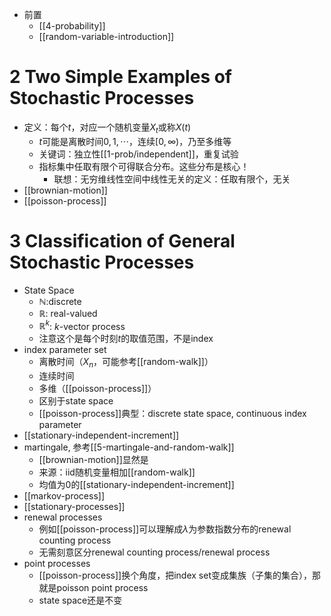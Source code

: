 - 前置
  - [[4-probability]]
  - [[random-variable-introduction]]
# 2 Two Simple Examples of Stochastic Processes
- 定义：每个$t$，对应一个随机变量$X_t$或称$X(t)$
  - $t$可能是离散时间${0,1,\cdots}$，连续$[0,\infty)$，乃至多维等
  - 关键词：独立性[[1-prob/independent]]，重复试验
  - 指标集中任取有限个可得联合分布。这些分布是核心！
    - 联想：无穷维线性空间中线性无关的定义：任取有限个，无关
- [[brownian-motion]]
- [[poisson-process]]
# 3 Classification of General Stochastic Processes
- State Space
  - $\mathbb N$:discrete
  - $\mathbb R$: real-valued
  - $\mathbb R^k$: $k$-vector process
  - 注意这个是每个时刻$t$的取值范围，不是index
- index parameter set
  - 离散时间（$X_n$，可能参考[[random-walk]]）
  - 连续时间
  - 多维（[[poisson-process]]）
  - 区别于state space
  - [[poisson-process]]典型：discrete state space, continuous index parameter
- [[stationary-independent-increment]]
- martingale, 参考[[5-martingale-and-random-walk]]
  - [[brownian-motion]]显然是
  - 来源：iid随机变量相加[[random-walk]]
  - 均值为0的[[stationary-independent-increment]]
- [[markov-process]]
- [[stationary-processes]]
- renewal processes
  - 例如[[poisson-process]]可以理解成$\lambda$为参数指数分布的renewal counting process
  - 无需刻意区分renewal counting process/renewal process
- point processes
  - [[poisson-process]]换个角度，把index set变成集族（子集的集合），那就是poisson point process
  - state space还是不变